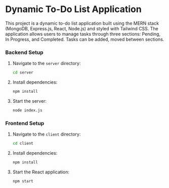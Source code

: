 
# Dynamic To-Do List Application

This project is a dynamic to-do list application built using the MERN stack (MongoDB, Express.js, React, Node.js) and styled with Tailwind CSS. The application allows users to manage tasks through three sections: Pending, In Progress, and Completed. Tasks can be added, moved between sections.


### Backend Setup

1. Navigate to the `server` directory:
    ```bash
    cd server
    ```

2. Install dependencies:
    ```bash
    npm install
    ```

3. Start the server:
    ```bash
    node index.js
    ```

### Frontend Setup

1. Navigate to the `client` directory:
    ```bash
    cd client
    ```

2. Install dependencies:
    ```bash
    npm install
    ```

3. Start the React application:
    ```bash
    npm start
    ```
